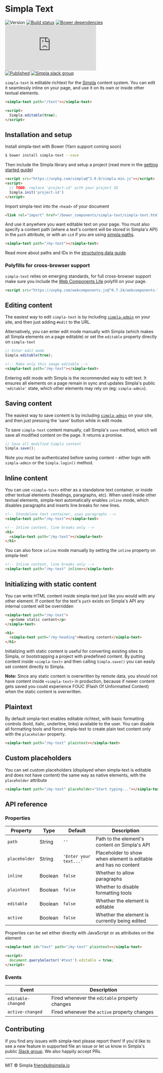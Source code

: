 # Simpla Text
![Version][bower-badge] [![Build status][travis-badge]][travis-url] [![Bower dependencies][bowerdeps-badge]][bowerdeps-url] ![Size][size-badge] <br> 
[![Published][webcomponents-badge]][webcomponents-url] [![Simpla slack group][slack-badge]][slack-url]

`simpla-text` is editable richtext for the [Simpla](https://www.simpla.io) content system. You can edit it seamlessly inline on your page, and use it on its own or inside other textual elements.

<!---
```
<custom-element-demo>
  <template>
    <script src="../webcomponentsjs/webcomponents-lite.js"></script>
    <link rel="import" href="simpla-text.html">

    <script src="https://unpkg.com/simpla@2.0.0-preview/simpla.js"></script>
    <script>
      Simpla.init('local');
    </script>
    <next-code-block></next-code-block>
  </template>
</custom-element-demo>
```
-->
```html
<simpla-text path="/text"></simpla-text>

<script>
  Simpla.editable(true);
</script>
```

## Installation and setup

Install simpla-text with Bower (Yarn support coming soon)

```sh
$ bower install simpla-text --save
```

Then include the Simpla library and setup a project (read more in the [getting started guide](https://www.simpla.io/docs/getting-started))

```html
<script src="https://unpkg.com/simpla@^2.0.0/simpla.min.js"></script>
<script>
  // TODO: replace 'project-id' with your project ID
  Simpla.init('project-id')
</script>
```

Import simpla-text into the `<head>` of your document

```html
<link rel="import" href="/bower_components/simpla-text/simpla-text.html" async>
```

And use it anywhere you want editable text on your page. You must also specify a content path (where a text's content will be stored in Simpla's API) in the `path` attribute, or with an `sid` if you are using [simpla-paths](https://github.com/SimplaElements/simpla-paths).

```html
<simpla-text path="/my-text"></simpla-text>
```

Read more about paths and IDs in the [structuring data guide](https://www.simpla.io/docs/structuring-data).

### Polyfills for cross-browser support

`simpla-text` relies on emerging standards, for full cross-browser support make sure you include the [Web Components Lite](https://github.com/webcomponents/webcomponentsjs) polyfill on your page.

```html
<script src="https://unpkg.com/webcomponents.js@^0.7.24/webcomponents-lite.min.js"></script>
```

## Editing content

The easiest way to edit `simpla-text` is by including [`simpla-admin`](http://webcomponents.org/element/SimplaElements/simpla-admin) on your site, and then just adding `#edit` to the URL.

Alternatively, you can enter edit mode manually with Simpla (which makes all Simpla elements on a page editable) or set the `editable` property directly on `simpla-text`

```js
// Enter edit mode
Simpla.editable(true);
```

```html
<!-- Make only this image editable -->
<simpla-text path="/my-text"></simpla-text>
```

Entering edit mode with Simpla is the recommended way to edit text. It ensures all elements on a page remain in sync and updates Simpla's public `'editable'` state, which other elements may rely on (eg: `simpla-admin`).

## Saving content

The easiest way to save content is by including [`simpla-admin`](http://webcomponents.org/element/SimplaElements/simpla-admin) on your site, and then just pressing the 'save' button while in edit mode.

To save `simpla-text` content manually, call Simpla's `save` method, which will save all modified content on the page. It returns a promise.

```js
// Save all modified Simpla content
Simpla.save();
```

Note you must be authenticated before saving content - either login with `simpla-admin` or the `Simpla.login()` method.

## Inline content

You can use `<simpla-text>` either as a standalone text container, or inside other textual elements (headings, paragraphs, etc). When used inside other textual elements, simpla-text automatically enables `inline` mode, which disables paragraphs and inserts line breaks for new lines.

```html
<!-- Standalone text container, uses paragraphs -->
<simpla-text path="/my-text"></simpla-text>

<!-- Inline content, line breaks only -->
<h1>
  <simpla-text path="/my-text"></simpla-text>
</h1>
```

You can also force `inline` mode manually by setting the `inline` property on simpla-text

```html
<!-- Inline content, line breaks only -->
<simpla-text path="/my-text" inline></simpla-text>
```

## Initializing with static content

You can write HTML content inside simpla-text just like you would with any other element. If content for the text's `path` exists on Simpla's API any internal content will be overridden

```html
<simpla-text path="/my-text">
  <p>Some static content</p>
</simpla-text>

<h1>
  <simpla-text path="/my-heading">Heading content</simpla-text>
</h1>
```

Initializing with static content is useful for converting existing sites to Simpla, or bootstrapping a project with predefined content. By putting content inside `<simpla-text>` and then calling `Simpla.save()` you can easily set content directly to Simpla.

**Note:** Since any static content is overwritten by remote data, you should not have content inside `<simpla-text>` in production, because if newer content gets saved you could experience FOUC (Flash Of Unformatted Content) when the static content is overwritten.

## Plaintext

By default simpla-text enables editable richtext, with basic formatting controls (bold, italic, underline, links) available to the user. You can disable all formatting tools and force simpla-text to create plain text content only with the `placeholder` property.

```html
<simpla-text path="/my-text" plaintext></simpla-text>
```

## Custom placeholders

You can set custom placeholders (displayed when simpla-text is editable and does not have content) the same way as native elements, with the `placeholder` attribute

```html
<simpla-text path="/my-text" placeholder="Start typing..."></simpla-text>
```


## API reference

### Properties

Property      | Type    | Default                | Description                                                  
------------- | ------- | ---------------------- | -----------                                                  
`path`        | String  | `''`                   | Path to the element's content on Simpla's API                
`placeholder` | String  | `'Enter your text...'` | Placeholder to show when element is editable and has no content 
`inline`      | Boolean | `false`                | Whether to allow paragraphs
`plaintext`   | Boolean | `false`                | Whether to disable formatting tools                         
`editable`    | Boolean | `false`                | Whether the element is editable                                 
`active`      | Boolean | `false`                | Whether the element is currently being edited                                 

Properties can be set either directly with JavaScript or as attributes on the element

```html
<simpla-text id="text" path="/my-text" plaintext></simpla-text> 

<script>
  document.querySelector('#text').editable = true;
</script>
```

### Events

Event              | Description                                    
------------------ | -----------                                    
`editable-changed` | Fired whenever the `editable` property changes 
`active-changed`   | Fired whenever the `active` property changes   

## Contributing

If you find any issues with simpla-text please report them! If you'd like to see a new feature in supported file an issue or let us know in Simpla's public [Slack group](https://slack.simpla.io). We also happily accept PRs. 

---

MIT © Simpla <friends@simpla.io>

[bower-badge]: https://img.shields.io/bower/v/simpla-text.svg
[bowerlicense-badge]: https://img.shields.io/bower/l/simpla-text.svg
[travis-badge]: https://img.shields.io/travis/SimplaElements/simpla-text.svg
[travis-url]: https://travis-ci.org/SimplaElements/simpla-text
[bowerdeps-badge]: https://img.shields.io/gemnasium/SimplaElements/simpla-text.svg
[bowerdeps-url]: https://gemnasium.com/bower/simpla-text
[size-badge]: https://badges.herokuapp.com/size/github/SimplaElements/simpla-text/master/simpla-text.html?gzip=true&color=blue
[webcomponents-badge]: https://img.shields.io/badge/webcomponents.org-published-blue.svg
[webcomponents-url]: https://www.webcomponents.org/element/SimplaElements/simpla-text
[slack-badge]: http://slack.simpla.io/badge.svg
[slack-url]: https://slack.simpla.io

